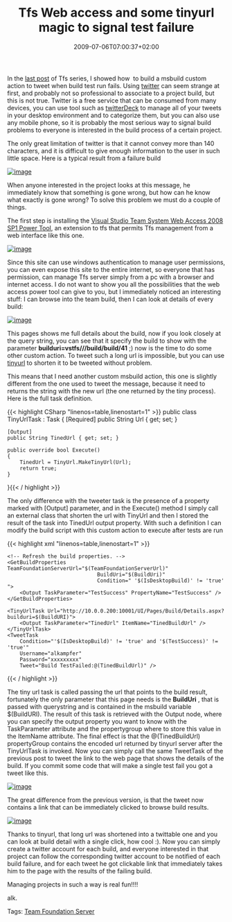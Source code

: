 ﻿---
title: "Tfs Web access and some tinyurl magic to signal test failure"
description: ""
date: 2009-07-06T07:00:37+02:00
draft: false
tags: [Tfs]
categories: [Team Foundation Server]
---
In the [last post](http://www.codewrecks.com/blog/index.php/2009/07/03/execute-custom-code-during-tfs-build/) of Tfs series, I showed how  to build a msbuild custom action to tweet when build test run fails. Using [twitter](http://twitter.com/) can seem strange at first, and probably not so professional to associate to a project build, but this is not true. Twitter is a free service that can be consumed from many devices, you can use tool such as [twitterDeck](http://tweetdeck.com/beta/) to manage all of your tweets in your desktop environment and to categorize them, but you can also use any mobile phone, so it is probably the most serious way to signal build problems to everyone is interested in the build process of a certain project.

The only great limitation of twitter is that it cannot convey more than 140 characters, and it is difficult to give enough information to the user in such little space. Here is a typical result from a failure build

[![image](http://www.codewrecks.com/blog/wp-content/uploads/2009/07/image-thumb9.png "image")](http://www.codewrecks.com/blog/wp-content/uploads/2009/07/image9.png)

When anyone interested in the project looks at this message, he immediately know that something is gone wrong, but how can he know what exactly is gone wrong? To solve this problem we must do a couple of things.

The first step is installing the [Visual Studio Team System Web Access 2008 SP1 Power Tool](http://www.microsoft.com/downloads/details.aspx?FamilyId=3ECD00BA-972B-4120-A8D5-3D38311893DE&amp;displaylang=en), an extension to tfs that permits Tfs management from a web interface like this one.

[![image](http://www.codewrecks.com/blog/wp-content/uploads/2009/07/image-thumb10.png "image")](http://www.codewrecks.com/blog/wp-content/uploads/2009/07/image10.png)

Since this site can use windows authentication to manage user permissions, you can even expose this site to the entire internet, so everyone that has permission, can manage Tfs server simply from a pc with a browser and internet access. I do not want to show you all the possibilities that the web access power tool can give to you, but I immediately noticed an interesting stuff: I can browse into the team build, then I can look at details of every build:

[![image](http://www.codewrecks.com/blog/wp-content/uploads/2009/07/image-thumb11.png "image")](http://www.codewrecks.com/blog/wp-content/uploads/2009/07/image11.png)

This pages shows me full details about the build, now if you look closely at the query string, you can see that it specify the build to show with the parameter  **builduri=vstfs///build/build/41** ;) now is the time to do some other custom action. To tweet such a long url is impossible, but you can use [tinyurl](http://tinyurl.com/) to shorten it to be tweeted without problem.

This means that I need another custom msbuild action, this one is slightly different from the one used to tweet the message, because it need to returns the string with the new url (the one returned by the tiny process). Here is the full task definition.

{{< highlight CSharp "linenos=table,linenostart=1" >}}
public class TinyUrlTask : Task
{
    [Required]
    public String Url { get; set; }

    [Output]
    public String TinedUrl { get; set; }

    public override bool Execute()
    {
        TinedUrl = TinyUrl.MakeTinyUrl(Url);
        return true;
    }
}{{< / highlight >}}

<!-- Code inserted with Steve Dunn's Windows Live Writer Code Formatter Plugin.  http://dunnhq.com -->

The only difference with the tweeter task is the presence of a property marked with [Output] parameter, and in the Execute() method I simply call an external class that shorten the url with TinyUrl and then I stored the result of the task into TinedUrl output property. With such a definition I can modify the build script with this custom action to execute after tests are run

{{< highlight xml "linenos=table,linenostart=1" >}}
<Target Name="AfterTest">

    <!-- Refresh the build properties. -->
    <GetBuildProperties TeamFoundationServerUrl="$(TeamFoundationServerUrl)"
                                 BuildUri="$(BuildUri)"
                                 Condition=" '$(IsDesktopBuild)' != 'true' ">
        <Output TaskParameter="TestSuccess" PropertyName="TestSuccess" />
    </GetBuildProperties>

    <TinyUrlTask Url="http://10.0.0.200:10001/UI/Pages/Build/Details.aspx?builduri=$(BuildURI)">
        <Output TaskParameter="TinedUrl" ItemName="TinedBuildUrl" />
    </TinyUrlTask>
    <TweetTask
        Condition="'$(IsDesktopBuild)' != 'true' and '$(TestSuccess)' != 'true'"
        Username="alkampfer"
        Password="xxxxxxxxx"
        Tweet="Build TestFailed:@(TinedBuildUrl)" />
</Target>{{< / highlight >}}

<!-- Code inserted with Steve Dunn's Windows Live Writer Code Formatter Plugin.  http://dunnhq.com -->

The tiny url task is called passing the url that points to the build result, fortunately the only parameter that this page needs is the  **BuildUri** , that is passed with querystring and is contained in the msbuild variable $(BuildURI). The result of this task is retrieved with the Output node, where you can specify the output property you want to know with the TaskParameter attribute and the propertygroup where to store this value in the ItemName attribute. The final effect is that the @(TinedBuildUrl) propertyGroup contains the encoded url returned by tinyurl server after the TinyUrlTask is invoked. Now you can simply call the same TweetTask of the previous post to tweet the link to the web page that shows the details of the build. If you commit some code that will make a single test fail you got a tweet like this.

[![image](http://www.codewrecks.com/blog/wp-content/uploads/2009/07/image-thumb12.png "image")](http://www.codewrecks.com/blog/wp-content/uploads/2009/07/image12.png)

The great difference from the previous version, is that the tweet now contains a link that can be immediately clicked to browse build results.

[![image](http://www.codewrecks.com/blog/wp-content/uploads/2009/07/image-thumb13.png "image")](http://www.codewrecks.com/blog/wp-content/uploads/2009/07/image13.png)

Thanks to tinyurl, that long url was shortened into a twittable one and you can look at build detail with a single click, how cool :). Now you can simply create a twitter account for each build, and everyone interested in that project can follow the corresponding twitter account to be notified of each build failure, and for each tweet he got clickable link that immediately takes him to the page with the results of the failing build.

Managing projects in such a way is real fun!!!!

alk.

Tags: [Team Foundation Server](http://technorati.com/tag/Team%20Foundation%20Server)
